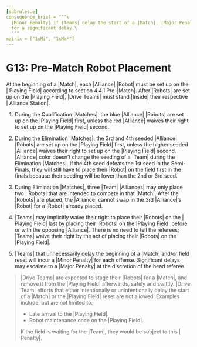 ```yaml
---
[subrules.e]
consequence_brief = """\
  |Minor Penalty| if |Teams| delay the start of a |Match|. |Major Penalty| \
  for a significant delay.\
  """
matrix = ["1xMi", "1xMa*"]
---
```


# G13: Pre-Match Robot Placement

At the beginning of a |Match|, each |Alliance| |Robot| must be set up on the |
Playing Field| according to section 4.4.1 Pre-|Match|. After |Robots| are set
up on the |Playing Field|, |Drive Teams| must stand |Inside| their respective |
Alliance Station|.

1. During the Qualification |Matches|, the blue |Alliance| |Robots| are set up
on the |Playing Field| first, unless the red |Alliance| waives their right to
set up on the |Playing Field| second.

2. During the Elimination |Matches|, the 3rd and 4th seeded |Alliance| |Robots|
are set up on the |Playing Field| first, unless the higher seeded |Alliance|
waives their right to set up on the |Playing Field| second. |Alliance| color
doesn’t change the seeding of a |Team| during the Elimination |Matches|. If the
4th seed defeats the 1st seed in the Semi-Finals, they will still have to place
their |Robot| on the field first in the finals because their seeding will be
lower than the 2nd or 3rd seed.

3. During Elimination |Matches|, three |Team| |Alliances| may only place two |
Robots| that are intended to compete in that |Match|. After the |Robots| are
placed, the |Alliance| cannot swap in the 3rd |Alliance|’s |Robot| for a |Robot|
already placed.

4. |Teams| may implicitly waive their right to place their |Robots| on the |
Playing Field| last by placing their |Robots| on the |Playing Field| before or
with the opposing |Alliance|. There is no need to tell the referees; |Teams|
waive their right by the act of placing their |Robots| on the |Playing Field|.

5. |Teams| that unnecessarily delay the beginning of a |Match| and/or field
reset will incur a |Minor Penalty| for each offense. Significant delays may
escalate to a |Major Penalty| at the discretion of the head referee.

> |Drive Teams| are expected to stage their |Robots| for a |Match|, and remove
it from the |Playing Field| afterwards, safely and swiftly. |Drive Team| efforts
that either intentionally or unintentionally delay the start of a |Match| or the
|Playing Field| reset are not allowed. Examples include, but are not limited to:
>
> - Late arrival to the |Playing Field|.
> - Robot maintenance once on the |Playing Field|.
>
> If the field is waiting for the |Team|, they would be subject to this |
Penalty|.
